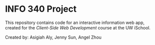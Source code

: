 # INFO 340 Project

This repository contains code for an interactive information web app, created for the _Client-Side Web Development_ course at the UW iSchool.

Created by: Asigiah Aly, Jenny Sun, Angel Zhou